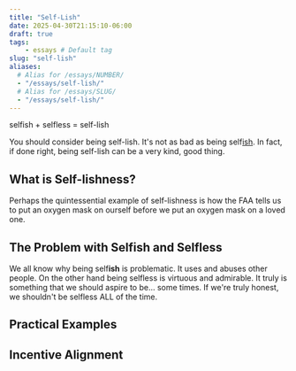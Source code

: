 ```yaml
---
title: "Self-Lish"
date: 2025-04-30T21:15:10-06:00
draft: true
tags: 
    - essays # Default tag
slug: "self-lish"
aliases:
  # Alias for /essays/NUMBER/
  - "/essays/self-lish/"
  # Alias for /essays/SLUG/
  - "/essays/self-lish/"
---
```


selfish + selfless = self-lish

You should consider being self-lish. It's not as bad as being self<u>ish</u>. In fact, if done right, being self-lish can be a very kind, good thing. 

## What is Self-lishness? 
Perhaps the quintessential example of self-lishness is how the FAA tells us to put an oxygen mask on ourself before we put an oxygen mask on a loved one. 

## The Problem with Selfish and Selfless
We all know why being self**ish** is problematic. It uses and abuses other people. On the other hand being selfless is virtuous and admirable. It truly is something that we should aspire to be... some times. If we're truly honest, we shouldn't be selfless ALL of the time.
## Practical Examples


## Incentive Alignment
